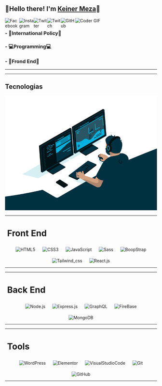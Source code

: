 
## 👋Hello there! I'm [Keiner Meza][website]👦

<a href="https://www.facebook.com/Keinermeza2004">
  <img align="left" title="Facebook" width="47px" src="https://img.icons8.com/color/40/000000/facebook-new.png" />
</a>

<a href="https://www.instagram.com/keinermeza04/">
  <img align="left" title="Instagram" width="48px" src="https://img.icons8.com/fluent/48/000000/instagram-new.png"/>
</a>

<a href="https://twitter.com/Keiner_Meza04">
  <img align="left" title="Twitter" width="45px" src="https://raw.githubusercontent.com/peterthehan/peterthehan/master/assets/twitter.svg" />
</a>

<a href="https://www.twitch.tv/keinfloo">
  <img align="left" title="Twitch" width="45px" src="https://img.icons8.com/fluent/48/000000/twitch.png" />
</a>

<a href="https://github.com/KeinerMeza04">
  <img align="left" title="GitHub" width="48px" src="https://img.icons8.com/fluent/48/000000/github.png" />
</a>

<img src="https://media.giphy.com/media/SWoSkN6DxTszqIKEqv/giphy.gif" alt="Coder GIF" width="300" height="300">





### - 💖International Policy💖

### - 💻Programming💻

### - 🎯Frond End🎯


<!--Link-->
[website]: https://www.facebook.com/Keinermeza2004


<hr>
<hr>



## Tecnologias 

<img src="gif/code.gif" alt="">

<table><tr><td valign="top" width="33%">

# Front End
<div align="center">

<img style="margin: 10px" src="https://img.icons8.com/color/96/000000/html-5.png" alt="HTML5" height="80" title="Html5" />  

<img style="margin: 10px" src="https://img.icons8.com/color/96/000000/css3.png" alt="CSS3" height="80" title="Css3" />

<img style="margin: 10px" src="https://img.icons8.com/color/96/000000/javascript-logo-1.png" title="JavaScript" height="80" />

<img style="margin: 10px" src="https://img.icons8.com/color/96/000000/sass.png" title="Sass" height="80"/>  

<img style="margin: 10px" src="https://icons.getbootstrap.com/assets/img/icons-hero.png" title="BoopStrap" height="80"/>  

<img style="margin: 10px" src="https://tailwindcss.com/_next/static/media/tailwindcss-mark.cb8046c163f77190406dfbf4dec89848.svg" title="Tailwind_css" height="60"/> 

<img style="margin: 10px" src="https://img.icons8.com/color/96/000000/react-native.png" title="React.js" height="85" />  
  
</div></td>




<table><tr><td valign="top" width="33%">

# Back End  
<div align="center"> 

<img style="margin: 10px" src="https://profilinator.rishav.dev/skills-assets/nodejs-original-wordmark.svg" title="Node.js" height="100" />  

<img style="margin: 10px" src="https://profilinator.rishav.dev/skills-assets/express-original-wordmark.svg" title="Express.js" height="100" /> 

<img style="margin: 10px" src="https://img.icons8.com/color/96/000000/graphql.png" title="GraphQL" height="80" />  

<img style="margin: 10px" src="https://img.icons8.com/color/96/000000/google-firebase-console.png" title="FireBase" height="80" />  

<img style="margin: 10px" src="https://profilinator.rishav.dev/skills-assets/mongodb-original-wordmark.svg" title="MongoDB" height="85" />


<!-- <img style="margin: 10px" src="https://profilinator.rishav.dev/skills-assets/php-original.svg" alt="PHP" height="50" />   
<img style="margin: 10px" src="https://profilinator.rishav.dev/skills-assets/linux-original.svg" alt="Linux" height="50" />  
<img style="margin: 10px" src="https://profilinator.rishav.dev/skills-assets/nginx-original.svg" alt="Nginx" height="50" />  
<img style="margin: 10px" src="https://profilinator.rishav.dev/skills-assets/python-original.svg" alt="Python" height="50" />  
<img style="margin: 10px" src="https://profilinator.rishav.dev/skills-assets/git-scm-icon.svg" alt="Git" height="50" />  
<img style="margin: 10px" src="https://profilinator.rishav.dev/skills-assets/redux-original.svg" alt="Redux" height="50" />  
<img style="margin: 10px" src="https://profilinator.rishav.dev/skills-assets/gnu_bash-icon.svg" alt="Bash" height="50" />  
<img style="margin: 10px" src="https://profilinator.rishav.dev/skills-assets/cplusplus-original.svg" alt="C++" height="50" />  -->
</div></td>






<table><tr><td valign="top" width="33%">

# Tools
<div align="center">

<img style="margin: 10px" src="https://img.icons8.com/color/96/000000/wordpress.png" title="WordPress" height="80" />

<img style="margin: 10px" src="https://ayudawp.com/wp-content/uploads/2018/03/logo-elementor.jpg" height="80" title="Elementor" />

<img style="margin: 10px" src="https://img.icons8.com/fluent/96/000000/visual-studio-code-2019.png" title="VisualStudioCode" height="80" />

<img style="margin: 10px" src="https://img.icons8.com/color/96/000000/git.png" alt="Git" height="80" />

<img style="margin: 10px" src="https://img.icons8.com/fluent/96/000000/github.png" alt="GitHub" height="80" />



</div></td>
